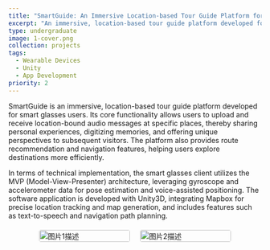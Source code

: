 ```yaml
---
title: "SmartGuide: An Immersive Location-based Tour Guide Platform for Smart Glasses"
excerpt: "An immersive, location-based tour guide platform developed for smart glasses users"
type: undergraduate
image: 1-cover.png
collection: projects
tags:
  - Wearable Devices
  - Unity
  - App Development
priority: 2
---
```


SmartGuide is an immersive, location-based tour guide platform developed for smart glasses users. Its core functionality allows users to upload and receive location-bound audio messages at specific places, thereby sharing personal experiences, digitizing memories, and offering unique perspectives to subsequent visitors. The platform also provides route recommendation and navigation features, helping users explore destinations more efficiently.

In terms of technical implementation, the smart glasses client utilizes the MVP (Model-View-Presenter) architecture, leveraging gyroscope and accelerometer data for pose estimation and voice-assisted positioning. The software application is developed with Unity3D, integrating Mapbox for precise location tracking and map generation, and includes features such as text-to-speech and navigation path planning. 

<div class="image-row">
  <div class="image-column">
    <img src="../../images/projects/undergraduate/page1.png" alt="图片1描述">
  </div>
  <div class="image-column">
    <img src="../../images/projects/undergraduate/page2.png" alt="图片2描述">
  </div>
</div>

<style>
.image-row {
  display: flex;
  justify-content: center;
  gap: 20px;
  margin: 20px 0;
  max-width: 80%;
  margin-left: auto;
  margin-right: auto;
}

.image-column {
  flex: 1;
  max-width: 45%;
}

.image-column img {
  width: 100%;
  height: auto;
  border-radius: 4px;
}

/* 响应式设计：在小屏幕上切换为垂直排列 */
@media screen and (max-width: 767px) {
  .image-row {
    flex-direction: column;
    max-width: 90%;
  }
  
  .image-column {
    max-width: 100%;
    margin-bottom: 15px;
  }
}
</style>
